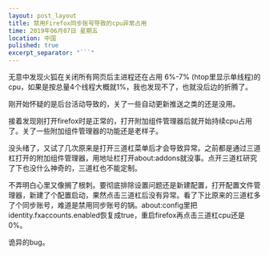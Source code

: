 ```yaml
---
layout: post_layout
title: 禁用Firefox同步账号导致的cpu异常占用
time: 2019年06月07日 星期五
location: 中国
pulished: true
excerpt_separator: "```"
---
```




无意中发现火狐在关闭所有网页后主进程还在占用 6%-7% (htop里显示单线程)的cpu，如果是按总量4个线程大概就1%，我也发现不了，也就没后边的折腾了。

刚开始怀疑的是后台活动导致的，关了一些自动更新推送之类的还是没用。

接着发现刚打开firefox时是正常的，打开附加组件管理器后就开始持续cpu占用了。关了一些附加组件管理器的功能还是老样子。

没头绪了，又试了几次原来是打开三道杠菜单后才会导致异常。之前都是通过三道杠打开的附加组件管理器，用地址栏打开about:addons就没事。点开三道杠研究了下也没什么神奇的，三道杠也不能定制。

不弄明白心里又像搁了根刺。要彻底排除设置问题还是新建配置，打开配置文件管理器，新建了个配置启动，果然点击三道杠后没有异常。看了下比原来的三道杠多了个同步账号，难道是禁用同步账号的锅。about:config里把identity.fxaccounts.enabled恢复成true，重启firefox再点击三道杠cpu还是0%。

诡异的bug。